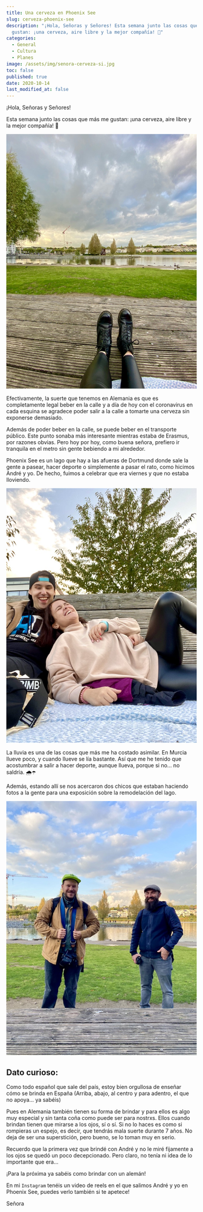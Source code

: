 ```yaml
---
title: Una cerveza en Phoenix See
slug: cerveza-phoenix-see
description: "¡Hola, Señoras y Señores! Esta semana junto las cosas que más me
  gustan: ¡una cerveza, aire libre y la mejor compañía! 🍻"
categories:
  - General
  - Cultura
  - Planes
image: /assets/img/senora-cerveza-si.jpg
toc: false
published: true
date: 2020-10-14
last_modified_at: false
---
```

¡Hola, Señoras y Señores!

Esta semana junto las cosas que más me gustan: ¡una cerveza, aire libre y la mejor compañía! 🍻

![Relax](/assets/img/sea-pies.jpg)

Efectivamente, la suerte que tenemos en Alemania es que es completamente legal beber en la calle y a día de hoy con el coronavirus en cada esquina se agradece poder salir a la calle a tomarte una cerveza sin exponerse demasiado. 

Además de poder beber en la calle, se puede beber en el transporte público. Este punto sonaba más interesante mientras estaba de Erasmus, por razones obvias. Pero hoy por hoy, como buena señora, prefiero ir tranquila en el metro sin gente bebiendo a mi alrededor.  

Phoenix See es un lago que hay a las afueras de Dortmund donde sale la gente a pasear, hacer deporte o simplemente a pasar el rato, como hicimos André y yo. De hecho, fuimos a celebrar que era viernes y que no estaba lloviendo. 

![fun](/assets/img/andre-maria.jpg) 

La lluvia es una de las cosas que más me ha costado asimilar. En Murcia llueve poco, y cuando llueve se lía bastante. Así que me he tenido que acostumbrar a salir a hacer deporte, aunque llueva, porque si no… no saldría. 🌧☂

Además, estando allí se nos acercaron dos chicos que estaban haciendo fotos a la gente para una exposición sobre la remodelación del lago. 

![Fotografos](/assets/img/sea-fotografos.jpg)

## Dato curioso:

Como todo español que sale del país, estoy bien orgullosa de enseñar cómo se brinda en España (Arriba, abajo, al centro y para adentro, el que no apoya… ya sabéis) 

Pues en Alemania también tienen su forma de brindar y para ellos es algo muy especial y sin tanta coña como puede ser para nostrxs. Ellos cuando brindan tienen que mirarse a los ojos, sí o sí. Si no lo haces es como si rompieras un espejo, es decir, que tendrás mala suerte durante 7 años. No deja de ser una superstición, pero bueno, se lo toman muy en serio.

Recuerdo que la primera vez que brindé con André y no le miré fijamente a los ojos se quedó un poco decepcionado. Pero claro, no tenía ni idea de lo importante que era… 

¡Para la próxima ya sabéis como brindar con un alemán! 

En mi `Instagram` tenéis un video de reels en el que salimos André y yo en Phoenix See, puedes verlo también si te apetece! 

Señora 
